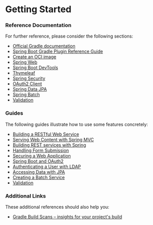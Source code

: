# Getting Started

### Reference Documentation
For further reference, please consider the following sections:

* [Official Gradle documentation](https://docs.gradle.org)
* [Spring Boot Gradle Plugin Reference Guide](https://docs.spring.io/spring-boot/3.3.6-SNAPSHOT/gradle-plugin)
* [Create an OCI image](https://docs.spring.io/spring-boot/3.3.6-SNAPSHOT/gradle-plugin/packaging-oci-image.html)
* [Spring Web](https://docs.spring.io/spring-boot/3.3.6-SNAPSHOT/reference/web/servlet.html)
* [Spring Boot DevTools](https://docs.spring.io/spring-boot/3.3.6-SNAPSHOT/reference/using/devtools.html)
* [Thymeleaf](https://docs.spring.io/spring-boot/3.3.6-SNAPSHOT/reference/web/servlet.html#web.servlet.spring-mvc.template-engines)
* [Spring Security](https://docs.spring.io/spring-boot/3.3.6-SNAPSHOT/reference/web/spring-security.html)
* [OAuth2 Client](https://docs.spring.io/spring-boot/3.3.6-SNAPSHOT/reference/web/spring-security.html#web.security.oauth2.client)
* [Spring Data JPA](https://docs.spring.io/spring-boot/3.3.6-SNAPSHOT/reference/data/sql.html#data.sql.jpa-and-spring-data)
* [Spring Batch](https://docs.spring.io/spring-boot/3.3.6-SNAPSHOT/how-to/batch.html)
* [Validation](https://docs.spring.io/spring-boot/3.3.6-SNAPSHOT/reference/io/validation.html)

### Guides
The following guides illustrate how to use some features concretely:

* [Building a RESTful Web Service](https://spring.io/guides/gs/rest-service/)
* [Serving Web Content with Spring MVC](https://spring.io/guides/gs/serving-web-content/)
* [Building REST services with Spring](https://spring.io/guides/tutorials/rest/)
* [Handling Form Submission](https://spring.io/guides/gs/handling-form-submission/)
* [Securing a Web Application](https://spring.io/guides/gs/securing-web/)
* [Spring Boot and OAuth2](https://spring.io/guides/tutorials/spring-boot-oauth2/)
* [Authenticating a User with LDAP](https://spring.io/guides/gs/authenticating-ldap/)
* [Accessing Data with JPA](https://spring.io/guides/gs/accessing-data-jpa/)
* [Creating a Batch Service](https://spring.io/guides/gs/batch-processing/)
* [Validation](https://spring.io/guides/gs/validating-form-input/)

### Additional Links
These additional references should also help you:

* [Gradle Build Scans – insights for your project's build](https://scans.gradle.com#gradle)

